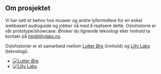 ## Om prosjektet

Vi har sett et behov hos museer og andre lyformidlere for en enkel webbasert audioguide og jobber nå med å realisere dette. Oslohistorie er vår prototype/showcase. Ønsker du lignende teknologi eller innhold ta kontakt på [hei@lillylabs.no](http://lillylabs.no).

Oslohistorier er et samarbeid mellom [Lutter Øre](http://lutterore.com/) (innhold) og [Lilly Labs](http://lillylabs.no) (teknologi). 

* [![Lutter Øre](/site/img/lutter-ore-logo.jpg)](http://lutterore.com/) 
* [![Lilly Labs](/site/img/lilly-labs-logo.png)](http://lillylabs.no)